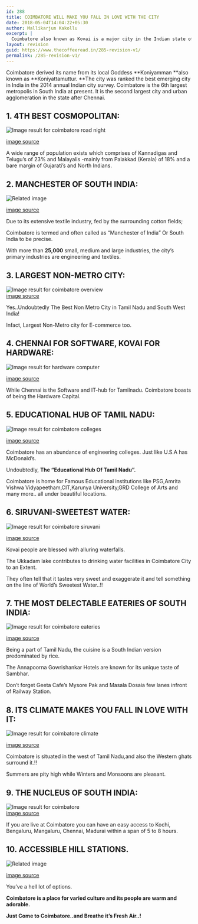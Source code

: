 ```yaml
---
id: 288
title: COIMBATORE WILL MAKE YOU FALL IN LOVE WITH THE CITY
date: 2018-05-04T14:04:22+05:30
author: Mallikarjun Kakollu
excerpt: |
  Coimbatore also known as Kovai is a major city in the Indian state of Tamil Nadu. It is located on the banks of the Noyyal River and surrounded by the Western Ghats.  It is one of the most industrialized districts and a major textile, industrial, commercial, educational, information technology, healthcare and manufacturing hub of Tamil Nadu.
layout: revision
guid: https://www.thecoffeeread.in/285-revision-v1/
permalink: /285-revision-v1/
---
```

Coimbatore derived its name from its local Goddess **Koniyamman **also known as **Koniyattamuttur. **The city was ranked the best emerging city in India in the 2014 annual Indian city survey. Coimbatore is the 6th largest metropolis in South India at present. It is the second largest city and urban agglomeration in the state after Chennai.

## 1. 4TH BEST COSMOPOLITAN:

![Image result for coimbatore road night](https://www.think3d.in/wp-content/uploads/2016/04/coimbatore-08.jpg) 

<span class="sr-img-credit"><a href="https://www.google.co.in/search?biw=1350&bih=568&tbs=isz%3Alt%2Cislt%3Axga&tbm=isch&sa=1&ei=chjsWpPUH8jGvgSH66KoDQ&q=coimbatore+road+night&oq=coimbatore+road+night&gs_l=psy-ab.3...0.0.1.26.0.0.0.0.0.0.0.0..0.0....0...1c..64.psy-ab..0.0.0....0.NIzcon5qB2k#imgrc=UjN9suuzajqvCM:">image source</a></span>

A wide range of population exists which comprises of Kannadigas and Telugu’s of 23% and Malayalis -mainly from Palakkad (Kerala) of 18% and a bare margin of Gujarati’s and North Indians.

## 2. MANCHESTER OF SOUTH INDIA:

![Related image](https://farm8.staticflickr.com/7501/15622498519_6c7abd07ed_o.jpg) 

[image source](https://www.google.co.in/search?biw=1350&bih=568&tbs=isz%3Alt%2Cislt%3Axga&tbm=isch&sa=1&ei=ehjsWrbkHseBvgSg24iYBA&q=coimbatore+textiles&oq=coimbatore+text&gs_l=psy-ab.3.0.0l3j0i8i30k1l4j0i24k1l3.34079.34752.0.36299.4.4.0.0.0.0.172.659.0j4.4.0....0...1c.1.64.psy-ab..0.4.658....0.cINct_qsrPk#imgdii=tSGYXXWN_KqlWM:&imgrc=gEWPCRW5y8DQNM:)

Due to its extensive textile industry, fed by the surrounding cotton fields;

Coimbatore is termed and often called as “Manchester of India” Or South India to be precise.

With more than **25,000** small, medium and large industries, the city’s primary industries are engineering and textiles.

## 3. LARGEST NON-METRO CITY:

![Image result for coimbatore overview](https://image3.mouthshut.com/images/imagesp/925004347s.jpg)  
[image source](https://www.google.co.in/search?biw=1350&bih=568&tbs=isz%3Alt%2Cislt%3Axga&tbm=isch&sa=1&ei=nxjsWpCFN8jGvgSH66KoDQ&q=coimbatore+overview&oq=coimbatore+overview&gs_l=psy-ab.3...47516.51118.0.51268.11.8.1.2.3.0.232.1017.1j6j1.8.0....0...1c.1.64.psy-ab..0.7.599...0j0i67k1j0i24k1.0.Hkza68Oa728#imgrc=ioOq2xLNBVw2yM:)

Yes..Undoubtedly The Best Non Metro City in Tamil Nadu and South West India!

Infact, Largest Non-Metro city for E-commerce too.

## 4. CHENNAI FOR SOFTWARE, KOVAI FOR HARDWARE:

![Image result for hardware computer](http://www.artechnology.website/back_end/uploads/Computer-Hardware.jpg) 

[image source](https://www.google.co.in/search?biw=1350&bih=568&tbs=isz%3Alt%2Cislt%3Axga&tbm=isch&sa=1&ei=LBnsWtHBIIrXvgTi6JPoCQ&q=hardware+computer&oq=hardware+computer&gs_l=psy-ab.3..0l8j0i30k1l2.4610.28256.0.28457.32.24.0.0.0.0.170.2506.0j21.23.0....0...1c.1.64.psy-ab..12.18.2115.0..0i24k1j0i8i30k1j0i67k1.97.NDUlsHBF3gU#imgrc=hl42vQjrqVUQXM:)

While Chennai is the Software and IT-hub for Tamilnadu. Coimbatore boasts of being the Hardware Capital.

## 5. EDUCATIONAL HUB OF TAMIL NADU:

![Image result for coimbatore colleges](https://upload.wikimedia.org/wikipedia/commons/thumb/7/73/CITentrance.jpg/1200px-CITentrance.jpg) 

[image source](https://www.google.co.in/search?biw=1350&bih=568&tbs=isz%3Alt%2Cislt%3Axga&tbm=isch&sa=1&ei=ShnsWrypBcXOvgStj7nwBw&q=coimbatore+colleges&oq=coimbatore+co&gs_l=psy-ab.3.2.0l10.34696.38990.0.40748.7.7.0.0.0.0.140.826.0j7.7.0....0...1c.1.64.psy-ab..0.7.822...0i67k1.0.iSEXAZ7z2k8#imgrc=IzmG3kV4WyK6vM:)

Coimbatore has an abundance of engineering colleges. Just like U.S.A has McDonald’s.

Undoubtedly, **The “Educational Hub Of Tamil Nadu”.**

Coimbatore is home for Famous Educational institutions like PSG,Amrita Vishwa Vidyapeetham,CIT,Karunya University,GRD College of Arts and many more.. all under beautiful locations.

## 6. SIRUVANI-**SWEETEST WATER:**

![Image result for coimbatore siruvani](http://www.holidayiq.com/images/attractions/Siruvani_Falls_and_Dam_Coimbatore_18277.jpg) 

[image source](https://www.google.co.in/search?biw=1350&bih=568&tbs=isz%3Alt%2Cislt%3Axga&tbm=isch&sa=1&ei=dBnsWtaJDMznvgSV4Jy4Aw&q=coimbatore+siruvani&oq=coimbatore+siruvani&gs_l=psy-ab.3..0l5j0i24k1l2.47839.50272.0.50548.9.6.0.3.3.0.149.763.0j6.6.0....0...1c.1.64.psy-ab..0.9.790...0i67k1.0.Ky1HmQ5AlCE#imgrc=wI7ijuOZBK3ENM:)

Kovai people are blessed with alluring waterfalls.

The Ukkadam lake contributes to drinking water facilities in Coimbatore City to an Extent.

They often tell that it tastes very sweet and exaggerate it and tell something on the line of World’s Sweetest Water..!!

## 7. THE MOST DELECTABLE EATERIES OF SOUTH INDIA:

![Image result for coimbatore eateries](http://pinklemontreerecipes.com/wp-content/uploads/2015/06/20150531_125802.jpg) 

[image source](https://www.google.co.in/search?biw=1350&bih=568&tbs=isz%3Alt%2Cislt%3Axga&tbm=isch&sa=1&ei=pxnsWpHwOsvbvATvwoTwDQ&q=coimbatore+eateries&oq=coimbatore+eater&gs_l=psy-ab.3.0.0i24k1.127728.129251.0.130605.7.6.1.0.0.0.191.1000.0j6.6.0....0...1c.1.64.psy-ab..0.6.837...0j0i8i30k1j0i8i13i30k1.0.U2BKXH0Lp5Q#imgrc=k279ir7EShSbNM:)

Being a part of Tamil Nadu, the cuisine is a South Indian version predominated by rice.

The Annapoorna Gowrishankar Hotels are known for its unique taste of Sambhar.

Don’t forget Geeta Cafe’s Mysore Pak and Masala Dosaia few lanes infront of Railway Station.

## 8. ITS CLIMATE MAKES YOU FALL IN LOVE WITH IT:

![Image result for coimbatore climate](https://c1.hiqcdn.com/customcdn/1024x768/uploadimages/travel/Coimbatore-10109_12.jpg) 

[image source](https://www.google.co.in/search?biw=1350&bih=617&tbs=isz%3Alt%2Cislt%3Axga&tbm=isch&sa=1&ei=KxrsWs_OL8yj8AWQq6jICQ&q=coimbatore+climate&oq=coimbatore+climT&gs_l=psy-ab.3.0.0i13k1l3.54025.54957.0.56987.5.5.0.0.0.0.183.668.0j4.4.0....0...1c.1.64.psy-ab..1.4.666...0j0i8i30k1j0i24k1.0.QjTKiJ7tT48#imgrc=Evri3uYrzgXZCM:)

Coimbatore is situated in the west of Tamil Nadu,and also the Western ghats surround it.!!

Summers are pity high while Winters and Monsoons are pleasant.

## 9. THE NUCLEUS OF SOUTH INDIA:

![Image result for coimbatore](https://image3.mouthshut.com/images/imagesp/925004347s.jpg)  
[image source](https://www.google.co.in/search?biw=1350&bih=617&tbs=isz%3Alt%2Cislt%3Axga&tbm=isch&sa=1&ei=ZhrsWpnhFoyX8gWDupbwDQ&q=coimbatore&oq=coimbatore&gs_l=psy-ab.3..0i67k1j0l2j0i67k1j0l6.41457.41457.0.42056.1.1.0.0.0.0.180.180.0j1.1.0....0...1c.1.64.psy-ab..0.1.178....0.aEEZf5fIJr0#imgrc=ioOq2xLNBVw2yM:)

If you are live at Coimbatore you can have an easy access to Kochi, Bengaluru, Mangaluru, Chennai, Madurai within a span of 5 to 8 hours.

## 10. ACCESSIBLE HILL STATIONS.

![Related image](http://www.adventurenation.com/blog/wp-content/uploads/2016/11/Munnar-shutterstock_108346949-800x530.jpg) 

[image source](https://www.google.co.in/search?biw=1350&bih=617&tbs=isz%3Alt%2Cislt%3Axga&tbm=isch&sa=1&ei=kRrsWtD0MseP8wW34qkQ&q=coimbatore+hill+station&oq=coimbatore+hill&gs_l=psy-ab.3.1.0l3j0i8i30k1l3j0i24k1l3.49896.51342.0.52665.5.5.0.0.0.0.180.652.0j4.4.0....0...1c.1.64.psy-ab..1.4.649...0i67k1.0.qH7i6ecj38s#imgdii=3wWZBGWNjgishM:&imgrc=rC4bMT_tdiP_0M:)

You’ve a hell lot of options.

**Coimbatore is a place for varied culture and its people are warm and adorable.**

**Just Come to Coimbatore..and Breathe it’s Fresh Air..!**